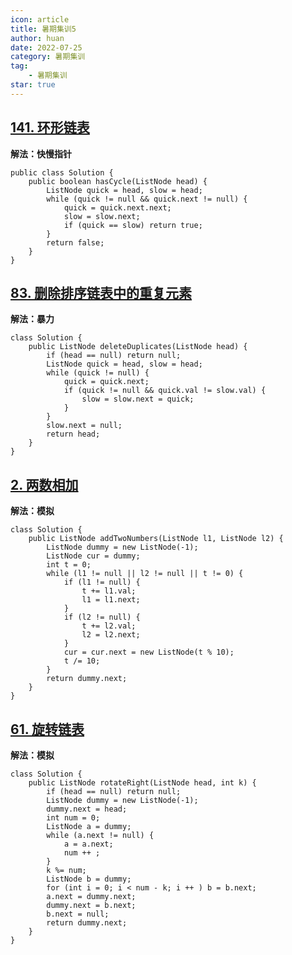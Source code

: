 ```yaml
---
icon: article
title: 暑期集训5
author: huan
date: 2022-07-25
category: 暑期集训
tag: 
    - 暑期集训
star: true
---
```

## [141. 环形链表](https://leetcode.cn/problems/linked-list-cycle/)

**解法：快慢指针**

~~~
public class Solution {
    public boolean hasCycle(ListNode head) {
        ListNode quick = head, slow = head;
        while (quick != null && quick.next != null) {
            quick = quick.next.next;
            slow = slow.next;
            if (quick == slow) return true;
        }
        return false;
    }
}
~~~

## [83. 删除排序链表中的重复元素](https://leetcode.cn/problems/remove-duplicates-from-sorted-list/)

**解法：暴力**

~~~
class Solution {
    public ListNode deleteDuplicates(ListNode head) {
        if (head == null) return null;
        ListNode quick = head, slow = head;
        while (quick != null) {
            quick = quick.next;
            if (quick != null && quick.val != slow.val) {
                slow = slow.next = quick;
            }
        }
        slow.next = null;
        return head;
    }
}
~~~

## [2. 两数相加](https://leetcode.cn/problems/add-two-numbers/)

**解法：模拟**

~~~
class Solution {
    public ListNode addTwoNumbers(ListNode l1, ListNode l2) {
        ListNode dummy = new ListNode(-1);
        ListNode cur = dummy;
        int t = 0;
        while (l1 != null || l2 != null || t != 0) {
            if (l1 != null) {
                t += l1.val;
                l1 = l1.next;
            }
            if (l2 != null) {
                t += l2.val;
                l2 = l2.next;
            }
            cur = cur.next = new ListNode(t % 10);
            t /= 10;
        }
        return dummy.next;
    }
}
~~~

## [61. 旋转链表](https://leetcode.cn/problems/rotate-list/)

**解法：模拟**

~~~
class Solution {
    public ListNode rotateRight(ListNode head, int k) {
        if (head == null) return null;
        ListNode dummy = new ListNode(-1);
        dummy.next = head;
        int num = 0;
        ListNode a = dummy;
        while (a.next != null) {
            a = a.next;
            num ++ ;
        }
        k %= num;
        ListNode b = dummy;
        for (int i = 0; i < num - k; i ++ ) b = b.next;
        a.next = dummy.next;
        dummy.next = b.next;
        b.next = null;
        return dummy.next;
    }
}
~~~

